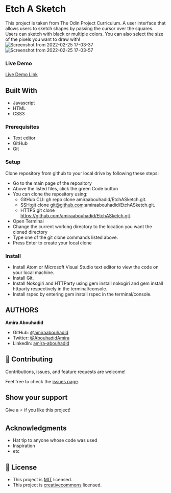 
# Etch A Sketch

This project is taken from The Odin Project Curriculum. A user interface that allows users to  sketch shapes by passing the cursor over the squares. Users can sketch with black or multiple colors. 
You can also select the size of the pixels you want to draw with!
![Screenshot from 2022-02-25 17-03-37](https://user-images.githubusercontent.com/56790126/155738052-35a7795e-55d7-4646-934e-f0c78f65145a.png)
![Screenshot from 2022-02-25 17-03-57](https://user-images.githubusercontent.com/56790126/155738201-7f66d877-d9c6-4f0e-af6a-061e088dc0af.png)


### Live Demo

[Live Demo Link](https://amiraabouhadid.github.io/EtchASketch/)

## Built With
- Javascript
- HTML
- CSS3

### Prerequisites
- Text editor
- GitHub
- Git

### Setup
Clone repository from github to your local drive by following these steps:
- Go to the main page of the repository
- Above the listed files, click the green Code button
- You can clone the repository using:
  - GitHub CLI: gh repo clone amiraabouhadid/EtchASketch.git.
  - SSH:git clone git@github.com:amiraabouhadid/EtchASketch.git.
  - HTTPS:git clone https://github.com/amiraabouhadid/EtchASketch.git.
- Open Terminal
- Change the current working directory to the location you want the cloned directory
- Type one of the git clone commands listed above.
- Press Enter to create your local clone

### Install
- Install Atom or Microsoft Visual Studio text editor to view the code on your local machine.
- Install Git.
- Install Nokogiri and HTTParty using gem install nokogiri and gem install httparty respectively in the terminal/console.
- Install rspec by entering gem install rspec in the terminal/console.

## AUTHORS

**Amira Abouhadid**

- GitHub: [@amiraabouhadid](https://github.com/amiraabouhadid)
- Twitter: [@AbouhadidAmira](https://twitter.com/AbouhadidAmira)
- LinkedIn: [amira-abouhadid](https://www.linkedin.com/in/amira-abouhadid)


## 🤝 Contributing

Contributions, issues, and feature requests are welcome!

Feel free to check the [issues page](https://github.com/amiraabouhadid/EtchASketch/issues).

## Show your support

Give a ⭐️ if you like this project!

## Acknowledgments

- Hat tip to anyone whose code was used
- Inspiration
- etc

## 📝 License

- This project is [MIT](https://opensource.org/licenses/MIT) licensed.
- This project is [creativecommons](https://creativecommons.org/licenses/by-nc/4.0/) licensed.
